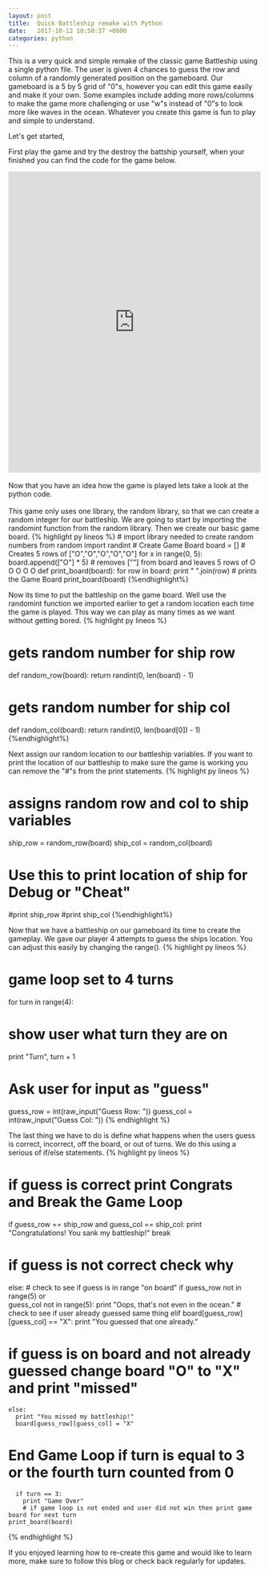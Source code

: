 ```yaml
---
layout: post
title:  Quick Battleship remake with Python
date:   2017-10-12 10:50:37 +0000
categories: python
---
```


This is a very quick and simple remake of the classic game Battleship using a single python file. The user is given 4 chances to guess the row and column of a randomly generated position on the gameboard. Our gameboard is a 5 by 5 grid of "0"s, however you can edit this game easily and make it your own. Some examples include adding more rows/columns to make the game more challenging or use "w"s instead of "0"s to look more like waves in the ocean. Whatever you create this game is fun to play and simple to understand. 

Let's get started,

First play the game and try the destroy the battship yourself, when your finished you can find the code for the game below. 

<iframe src="https://trinket.io/embed/python/913fe8a94f?outputOnly=true&start=result" width="100%" height="600" frameborder="0" marginwidth="0" marginheight="0" allowfullscreen></iframe>
<br>
<br>
Now that you have an idea how the game is played lets take a look at the python code. 
<br>
<br>
This game only uses one library, the random library, so that we can create a random integer for our battleship. We are going to start by importing the randomint function from the random library. Then we create our basic game board.
{% highlight py lineos %}
# import library needed to create random numbers
from random import randint
# Create Game Board
board = []
# Creates 5 rows of ["O","O","O","O","O"]
for x in range(0, 5):
  board.append(["O"] * 5)
# removes [""] from board and leaves 5 rows of O O O O O
def print_board(board):
  for row in board:
    print " ".join(row)
# prints the Game Board
print_board(board)
{%endhighlight%}
<br>

Now its time to put the battleship on the game board. Well use the randomint function we imported earlier to get a random location each time the game is played. This way we can play as many times as we want without getting bored.
{% highlight py lineos %}
# gets random number for ship row
def random_row(board):
  return randint(0, len(board) - 1)
# gets random number for ship col
def random_col(board):
  return randint(0, len(board[0]) - 1)
{%endhighlight%}
<br>

Next assign our random location to our battleship variables. If you want to print the location of our battleship to make sure the game is working you can remove the "#"s from the print statements. 
{% highlight py lineos %}
# assigns random row and col to ship variables
ship_row = random_row(board)
ship_col = random_col(board)
# Use this to print location of ship for Debug or "Cheat"
#print ship_row
#print ship_col
{%endhighlight%}
<br>

Now that we have a battleship on our gameboard its time to create the gameplay. We gave our player 4 attempts to guess the ships location. You can adjust this easily by changing the range().
{% highlight py lineos %}
# game loop set to 4 turns
for turn in range(4):
  # show user what turn they are on
  print "Turn", turn + 1
  # Ask user for input as "guess"
  guess_row = int(raw_input("Guess Row: "))
  guess_col = int(raw_input("Guess Col: "))
{% endhighlight %}
<br>

The last thing we have to do is define what happens when the users guess is correct, incorrect, off the board, or out of turns. We do this using a serious of if/else statements. 
{% highlight py lineos %}
# if guess is correct print Congrats and Break the Game Loop
  if guess_row == ship_row and guess_col == ship_col:
    print "Congratulations! You sank my battleship!"
    break
# if guess is not correct check why
  else:
    # check to see if guess is in range "on board"
    if guess_row not in range(5) or \
      guess_col not in range(5):
      print "Oops, that's not even in the ocean."
    # check to see if user already guessed same thing
    elif board[guess_row][guess_col] == "X":
      print "You guessed that one already." 
# if guess is on board and not already guessed change board "O" to "X" and print "missed" 
    else:
      print "You missed my battleship!"
      board[guess_row][guess_col] = "X"
# End Game Loop if turn is equal to 3 or the fourth turn counted from 0
      if turn == 3:
        print "Game Over"
        # if game loop is not ended and user did not win then print game board for next turn 
    print_board(board)
{% endhighlight %}

If you enjoyed learning how to re-create this game and would like to learn more, make sure to follow this blog or check back regularly for updates. 
